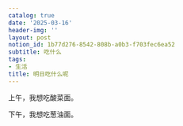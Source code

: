 ```yaml
---
catalog: true
date: '2025-03-16'
header-img: ''
layout: post
notion_id: 1b77d276-8542-808b-a0b3-f703fec6ea52
subtitle: 吃什么
tags:
- 生活
title: 明日吃什么呢
---
```


上午，我想吃酸菜面。


下午，我想吃葱油面。